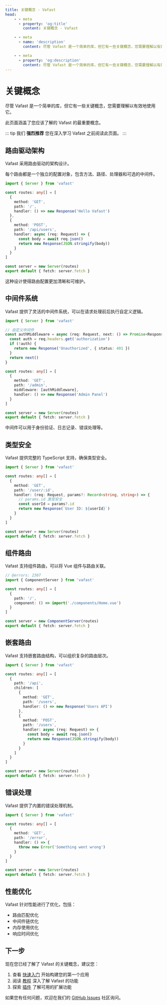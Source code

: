 ```yaml
---
title: 关键概念 - Vafast
head:
    - - meta
      - property: 'og:title'
        content: 关键概念 - Vafast

    - - meta
      - name: 'description'
        content: 尽管 Vafast 是一个简单的库，但它有一些关键概念，您需要理解以有效地使用它。此页面将指导您了解 Vafast 的关键概念。

    - - meta
      - property: 'og:description'
        content: 尽管 Vafast 是一个简单的库，但它有一些关键概念，您需要理解以有效地使用它。此页面将指导您了解 Vafast 的关键概念。
---
```


# 关键概念

尽管 Vafast 是一个简单的库，但它有一些关键概念，您需要理解以有效地使用它。

此页面涵盖了您应该了解的 Vafast 的最重要概念。

::: tip
我们 __强烈推荐__ 您在深入学习 Vafast 之前阅读此页面。
:::

## 路由驱动架构

Vafast 采用路由驱动的架构设计。

每个路由都是一个独立的配置对象，包含方法、路径、处理器和可选的中间件。

```ts twoslash
import { Server } from 'vafast'

const routes: any[] = [
  {
    method: 'GET',
    path: '/',
    handler: () => new Response('Hello Vafast')
  },
  {
    method: 'POST',
    path: '/api/users',
    handler: async (req: Request) => {
      const body = await req.json()
      return new Response(JSON.stringify(body))
    }
  }
]

const server = new Server(routes)
export default { fetch: server.fetch }
```

这种设计使得路由配置更加清晰和可维护。

## 中间件系统

Vafast 提供了灵活的中间件系统，可以在请求处理前后执行自定义逻辑。

```typescript twoslash
import { Server } from 'vafast'

// 自定义中间件
const authMiddleware = async (req: Request, next: () => Promise<Response>) => {
  const auth = req.headers.get('authorization')
  if (!auth) {
    return new Response('Unauthorized', { status: 401 })
  }
  return next()
}

const routes: any[] = [
  {
    method: 'GET',
    path: '/admin',
    middleware: [authMiddleware],
    handler: () => new Response('Admin Panel')
  }
]

const server = new Server(routes)
export default { fetch: server.fetch }
```

中间件可以用于身份验证、日志记录、错误处理等。

## 类型安全

Vafast 提供完整的 TypeScript 支持，确保类型安全。

```typescript twoslash
import { Server } from 'vafast'

const routes: any[] = [
  {
    method: 'GET',
    path: '/user/:id',
    handler: (req: Request, params?: Record<string, string>) => {
      // params.id 类型安全
      const userId = params?.id
      return new Response(`User ID: ${userId}`)
    }
  }
]

const server = new Server(routes)
export default { fetch: server.fetch }
```

## 组件路由

Vafast 支持组件路由，可以将 Vue 组件与路由关联。

```typescript twoslash
// @errors: 2307
import { ComponentServer } from 'vafast'

const routes: any[] = [
  {
    path: '/',
    component: () => import('./components/Home.vue')
  }
]

const server = new ComponentServer(routes)
export default { fetch: server.fetch }
```

## 嵌套路由

Vafast 支持嵌套路由结构，可以组织复杂的路由层次。

```typescript twoslash
import { Server } from 'vafast'

const routes: any[] = [
  {
    path: '/api',
    children: [
      {
        method: 'GET',
        path: '/users',
        handler: () => new Response('Users API')
      },
      {
        method: 'POST',
        path: '/users',
        handler: async (req: Request) => {
          const body = await req.json()
          return new Response(JSON.stringify(body))
        }
      }
    ]
  }
]

const server = new Server(routes)
export default { fetch: server.fetch }
```

## 错误处理

Vafast 提供了内置的错误处理机制。

```typescript twoslash
import { Server } from 'vafast'

const routes: any[] = [
  {
    method: 'GET',
    path: '/error',
    handler: () => {
      throw new Error('Something went wrong')
    }
  }
]

const server = new Server(routes)
export default { fetch: server.fetch }
```

## 性能优化

Vafast 针对性能进行了优化，包括：

- 路由匹配优化
- 中间件链优化
- 内存使用优化
- 响应时间优化

## 下一步

现在您已经了解了 Vafast 的关键概念，建议您：

1. 查看 [快速入门](/quick-start) 开始构建您的第一个应用
2. 阅读 [教程](/tutorial) 深入了解 Vafast 的功能
3. 探索 [插件](/plugins) 了解可用的扩展功能

如果您有任何问题，欢迎在我们的 [GitHub Issues](https://github.com/vafast/vafast/issues) 社区询问。